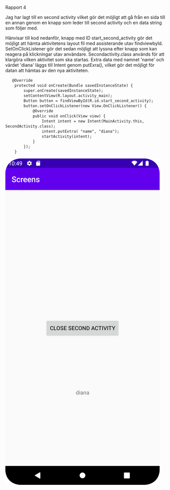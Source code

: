 

Rapport 4

Jag har lagt till en second activity vilket gör det möjligt att gå från en sida till en annan genom en knapp som leder till second activity och en data string som följer med.

Hänvisar till kod nedanför, knapp med ID start_second_activity gör det möjligt att hämta aktivitetens layout fil med assisterande utav findviewbyId. SetOnClickListener gör det sedan möjligt att lyssna efter knapp som kan reagera på klickningar utav användare.
Secondactivity.class används för att klargöra vilken aktivitet som ska startas.
Extra data med namnet 'name' och värdet 'diana' läggs till Intent genom putExra(), vilket gör det möjligt för datan att hämtas av den nya aktiviteten.

```
   @Override
    protected void onCreate(Bundle savedInstanceState) {
        super.onCreate(savedInstanceState);
        setContentView(R.layout.activity_main);
        Button button = findViewById(R.id.start_second_activity);
        button.setOnClickListener(new View.OnClickListener() {
            @Override
            public void onClick(View view) {
                Intent intent = new Intent(MainActivity.this, SecondActivity.class);
                intent.putExtra( "name", "diana");
                startActivity(intent);
            }
        });
    }
```

![](screen_secondactivity.png)


